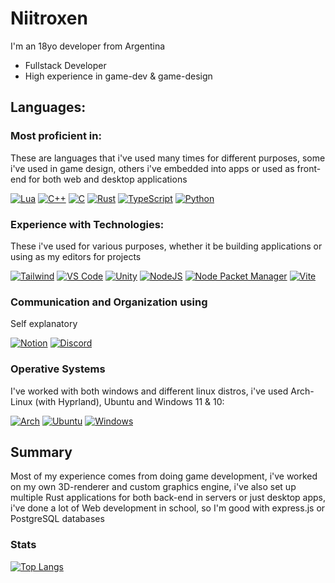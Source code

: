 # Niitroxen

I'm an 18yo developer from Argentina

- Fullstack Developer
- High experience in game-dev & game-design

## Languages:

### Most proficient in: 
These are languages that i've used many times for different purposes, some i've used in game design, others i've embedded into apps or used as front-end for both web and desktop applications

[![Lua](https://skillicons.dev/icons?i=lua&theme=dark)](https://skillicons.dev)
[![C++](https://skillicons.dev/icons?i=cpp&theme=dark)](https://skillicons.dev)
[![C](https://skillicons.dev/icons?i=c&theme=dark)](https://skillicons.dev)
[![Rust](https://skillicons.dev/icons?i=rust&theme=dark)](https://skillicons.dev)
[![TypeScript](https://skillicons.dev/icons?i=ts&theme=dark)](https://skillicons.dev)
[![Python](https://skillicons.dev/icons?i=py&theme=dark)](https://skillicons.dev)


### Experience with Technologies:
These i've used for various purposes, whether it be building applications or using as my editors for projects

[![Tailwind](https://skillicons.dev/icons?i=tailwind&theme=dark)](https://skillicons.dev)
[![VS Code](https://skillicons.dev/icons?i=vscode&theme=dark)](https://skillicons.dev)
[![Unity](https://skillicons.dev/icons?i=unity&theme=dark)](https://skillicons.dev)
[![NodeJS](https://skillicons.dev/icons?i=nodejs&theme=dark)](https://skillicons.dev)
[![Node Packet Manager](https://skillicons.dev/icons?i=npm&theme=dark)](https://skillicons.dev)
[![Vite](https://skillicons.dev/icons?i=vite&theme=dark)](https://skillicons.dev)


### Communication and Organization using
Self explanatory

[![Notion](https://skillicons.dev/icons?i=notion&theme=dark)](https://skillicons.dev)
[![Discord](https://skillicons.dev/icons?i=discord&theme=dark)](https://skillicons.dev)

### Operative Systems
I've worked with both windows and different linux distros, i've used Arch-Linux (with Hyprland), Ubuntu and Windows 11 & 10:

[![Arch](https://skillicons.dev/icons?i=arch&theme=dark)](https://skillicons.dev)
[![Ubuntu](https://skillicons.dev/icons?i=ubuntu&theme=dark)](https://skillicons.dev)
[![Windows](https://skillicons.dev/icons?i=windows&theme=dark)](https://skillicons.dev)

## Summary
Most of my experience comes from doing game development, i've worked on my own 3D-renderer and custom graphics engine, i've also set up multiple Rust applications for both back-end in servers or just desktop apps,
i've done a lot of Web development in school, so I'm good with express.js or PostgreSQL databases

### Stats
[![Top Langs](https://github-readme-stats-git-masterrstaa-rickstaa.vercel.app/api/top-langs/?username=niitroxendioxide)](https://github.com/niitroxendioxide/github-readme-stats)
